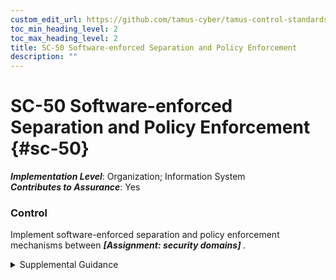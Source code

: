 ```yaml
---
custom_edit_url: https://github.com/tamus-cyber/tamus-control-standards/tree/main/content/tamus.edu/TAMUS_profile.xml
toc_min_heading_level: 2
toc_max_heading_level: 2
title: SC-50 Software-enforced Separation and Policy Enforcement
description: ""
---
```


# SC-50 Software-enforced Separation and Policy Enforcement {#sc-50}

_**Implementation Level**_: Organization; Information System\
_**Contributes to Assurance**_: Yes

### Control

Implement software-enforced separation and policy enforcement mechanisms between <strong> <em>[Assignment: security domains]</em> </strong>.

<details>
  <summary>Supplemental Guidance</summary>

System owners may require additional strength of mechanism to ensure domain separation and policy enforcement for specific types of threats and environments of operation.

</details>

